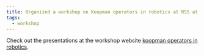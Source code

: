 ```yaml
---
title: Organized a workshop on Koopman operators in robotics at RSS at Delft! 
tags:
  - workshop
---
```


Check out the presentations at the workshop website [koopman operators in robotics](https://sites.google.com/yale.edu/rss-2024-koopman-operators/home).

